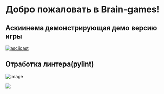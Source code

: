 # Добро пожаловать в Brain-games!

## Аскиинема демонстрирующая демо версию игры

[![asciicast](https://asciinema.org/a/ZQIdEhKr3ztrn19P5AAfSZTbA.svg)](https://asciinema.org/a/ZQIdEhKr3ztrn19P5AAfSZTbA)


## Отработка линтера(pylint)
![image](https://github.com/user-attachments/assets/0bc03f16-47bf-499c-82df-20cf8518ede4)



<a href="https://codeclimate.com/github/PressFToCode/Software-development-method/maintainability"><img src="https://api.codeclimate.com/v1/badges/2d72a040938b715dbc32/maintainability" /></a>
